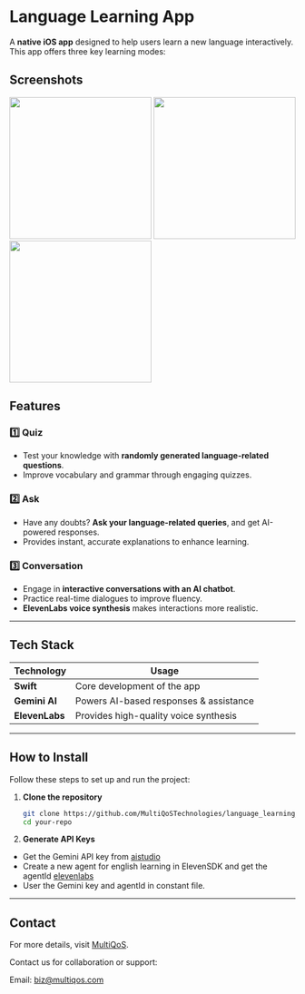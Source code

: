 # Language Learning App  

A **native iOS app** designed to help users learn a new language interactively. This app offers three key learning modes: 

## Screenshots

<img src="https://github.com/user-attachments/assets/9ebd4ba9-71e9-4c6a-a937-1f1ce7524fce" width="250">
<img src="https://github.com/user-attachments/assets/8e2b6ce6-65f2-44f0-af6c-95d616784a3d" width="250">
<img src="https://github.com/user-attachments/assets/1e1d3591-1099-4b10-a1b3-75d734dd4019" width="250">

## Features  

### 1️⃣  Quiz 
- Test your knowledge with **randomly generated language-related questions**.  
- Improve vocabulary and grammar through engaging quizzes.  

### 2️⃣  Ask  
- Have any doubts? **Ask your language-related queries**, and get AI-powered responses.  
- Provides instant, accurate explanations to enhance learning.  

### 3️⃣  Conversation 
- Engage in **interactive conversations with an AI chatbot**.  
- Practice real-time dialogues to improve fluency.  
- **ElevenLabs voice synthesis** makes interactions more realistic.  

---

## Tech Stack  

| Technology  | Usage  |
|-------------|--------|
| **Swift** | Core development of the app |
| **Gemini AI** | Powers AI-based responses & assistance |
| **ElevenLabs** | Provides high-quality voice synthesis |

---

## How to Install

Follow these steps to set up and run the project:

1. **Clone the repository**  
   ```sh
   git clone https://github.com/MultiQoSTechnologies/language_learning_ai_ios.git
   cd your-repo
   
2. **Generate API Keys**
  - Get the Gemini API key from [aistudio](https://aistudio.google.com)
  - Create a new agent for english learning in ElevenSDK and get the agentId [elevenlabs](https://elevenlabs.io/)
  - User the Gemini key and agentId in constant file.

---

## **Contact**
For more details, visit [MultiQoS](https://multiqos.com/).

Contact us for collaboration or support:

Email: biz@multiqos.com
